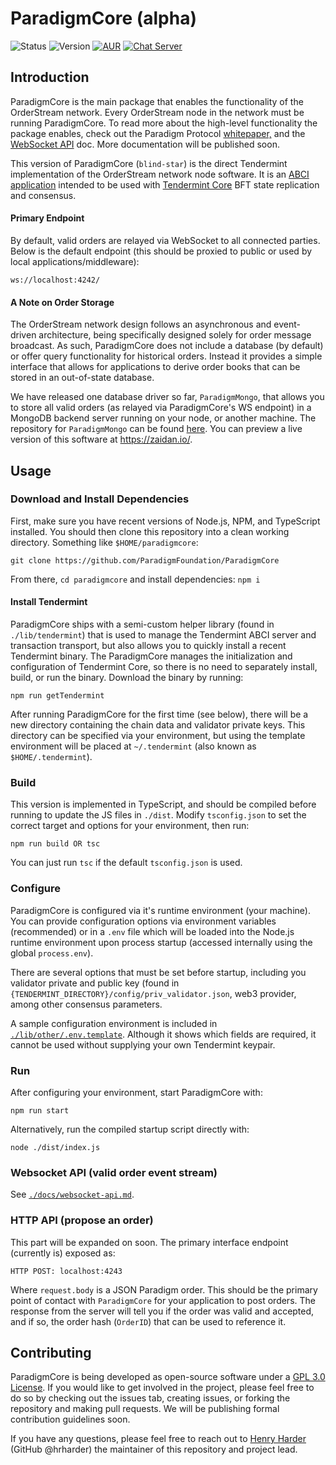 # ParadigmCore (alpha)

![Status](https://img.shields.io/badge/status-alpha-orange.svg) ![Version](https://img.shields.io/badge/version-0.4.0-brightgreen.svg)
[![AUR](https://img.shields.io/aur/license/yaourt.svg)](./LICENSE) [![Chat Server](https://img.shields.io/badge/chat%20server-join!-red.svg)](https://chat.paradigm.market/)

## Introduction
ParadigmCore is the main package that enables the functionality of the OrderStream network. Every OrderStream node in the network must be running ParadigmCore. To read more about the high-level functionality the package enables, check out the Paradigm Protocol [whitepaper,](https://paradigm.market/whitepaper) and the [WebSocket API](./docs/websocket-api.md) doc. More documentation will be published soon.

This version of ParadigmCore (`blind-star`) is the direct Tendermint implementation of the OrderStream network node software. It is an [ABCI application](https://cosmos.network/docs/sdk/core/app4.html) intended to be used with [Tendermint Core](https://github.com/tendermint/tendermint) BFT state replication and consensus.

#### Primary Endpoint
By default, valid orders are relayed via WebSocket to all connected parties. Below is the default endpoint (this should be proxied to public or used by local applications/middleware):
```
ws://localhost:4242/
```

#### A Note on Order Storage
The OrderStream network design follows an asynchronous and event-driven architecture, being specifically designed solely for order message broadcast. As such, ParadigmCore does not include a database (by default) or offer query functionality for historical orders. Instead it provides a simple interface that allows for applications to derive order books that can be stored in an out-of-state database.

We have released one database driver so far, `ParadigmMongo`, that allows you to store all valid orders (as relayed via ParadigmCore's WS endpoint) in a MongoDB backend server running on your node, or another machine. The repository for `ParadigmMongo` can be found [here](https://github.com/paradigmfoundation/paradigmmongo). You can preview a live version of this software at https://zaidan.io/. 

## Usage

### Download and Install Dependencies

First, make sure you have recent versions of Node.js, NPM, and TypeScript installed.
You should then clone this repository into a clean working directory. Something like `$HOME/paradigmcore`:

`git clone https://github.com/ParadigmFoundation/ParadigmCore`

From there, `cd paradigmcore` and install dependencies: `npm i`

#### Install Tendermint

ParadigmCore ships with a semi-custom helper library (found in `./lib/tendermint`) that is used to manage the Tendermint ABCI server and transaction transport, but also allows you to quickly install a recent Tendermint binary. The ParadigmCore manages the initialization and configuration of Tendermint Core, so there is no need to separately install, build, or run the binary. Download the binary by running:
```
npm run getTendermint
```
After running ParadigmCore for the first time (see below), there will be a new directory containing the chain data and validator private keys. This directory can be specified via your environment, but using the template environment will be placed at `~/.tendermint` (also known as `$HOME/.tendermint`).

### Build
This version is implemented in TypeScript, and should be compiled before running to update the JS files in `./dist`. Modify `tsconfig.json` to set the correct target and options for your environment, then run:
```
npm run build OR tsc
```
You can just run `tsc` if the default `tsconfig.json` is used.

### Configure
ParadigmCore is configured via it's runtime environment (your machine). You can provide configuration options via environment variables (recommended) or in a `.env` file which will be loaded into the Node.js runtime environment upon process startup (accessed internally using the global `process.env`).

There are several options that must be set before startup, including you validator private and public key (found in `{TENDERMINT_DIRECTORY}/config/priv_validator.json`, web3 provider, among other consensus parameters.

A sample configuration environment is included in [`./lib/other/.env.template`](./lib/other/.env.template). Although it shows which fields are required, it cannot be used without supplying your own Tendermint keypair. 

### Run
After configuring your environment, start ParadigmCore with: 
```
npm run start
```

Alternatively, run the compiled startup script directly with:
```
node ./dist/index.js
```

### Websocket API (valid order event stream)
See [`./docs/websocket-api.md`](./docs/websocket-api.md).

### HTTP API (propose an order)
This part will be expanded on soon. The primary interface endpoint (currently is) exposed as:
```
HTTP POST: localhost:4243
```
Where `request.body` is a JSON Paradigm order. This should be the primary point of contact with `ParadigmCore` for your application to post orders. The response from the server will tell you if the order was valid and accepted, and if so, the order hash (`OrderID`) that can be used to reference it.

## Contributing

ParadigmCore is being developed as open-source software under a [GPL 3.0 License](./LICENSE). If you would like to get involved in the project, please feel free to do so by checking out the issues tab, creating issues, or forking the repository and making pull requests. We will be publishing formal contribution guidelines soon.

If you have any questions, please feel free to reach out to [Henry Harder](mailto:henry@paradigm.market) (GitHub @hrharder) the maintainer of this repository and project lead.
